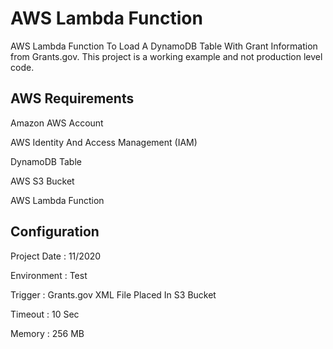 
AWS Lambda Function
============================================================================================
AWS Lambda Function To Load A DynamoDB Table With Grant Information from Grants.gov.
This project is a working example and not production level code.


AWS Requirements
--------------------------------------------------------------------------------------------

Amazon AWS Account

AWS Identity And Access Management (IAM)

DynamoDB Table

AWS S3 Bucket

AWS Lambda Function



Configuration
--------------------------------------------------------------------------------------------

Project Date : 11/2020

Environment : Test

Trigger     : Grants.gov XML File Placed In S3 Bucket

Timeout     : 10 Sec

Memory      : 256 MB

